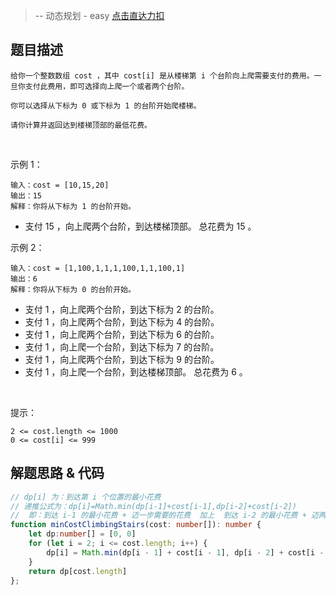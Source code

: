 > -- 动态规划 - easy
> [点击直达力扣](https://leetcode.cn/problems/min-cost-climbing-stairs/description/)

## 题目描述

    给你一个整数数组 cost ，其中 cost[i] 是从楼梯第 i 个台阶向上爬需要支付的费用。一旦你支付此费用，即可选择向上爬一个或者两个台阶。
    
    你可以选择从下标为 0 或下标为 1 的台阶开始爬楼梯。
    
    请你计算并返回达到楼梯顶部的最低花费。

 

示例 1：

    输入：cost = [10,15,20]
    输出：15
    解释：你将从下标为 1 的台阶开始。
- 支付 15 ，向上爬两个台阶，到达楼梯顶部。
  总花费为 15 。

示例 2：

    输入：cost = [1,100,1,1,1,100,1,1,100,1]
    输出：6
    解释：你将从下标为 0 的台阶开始。
- 支付 1 ，向上爬两个台阶，到达下标为 2 的台阶。
- 支付 1 ，向上爬两个台阶，到达下标为 4 的台阶。
- 支付 1 ，向上爬两个台阶，到达下标为 6 的台阶。
- 支付 1 ，向上爬一个台阶，到达下标为 7 的台阶。
- 支付 1 ，向上爬两个台阶，到达下标为 9 的台阶。
- 支付 1 ，向上爬一个台阶，到达楼梯顶部。
  总花费为 6 。

 

提示：

    2 <= cost.length <= 1000
    0 <= cost[i] <= 999

## 解题思路 & 代码

```ts
// dp[i] 为：到达第 i 个位置的最小花费
// 递推公式为：dp[i]=Math.min(dp[i-1]+cost[i-1],dp[i-2]+cost[i-2])
//  即：到达 i-1 的最小花费 + 迈一步需要的花费  加上  到达 i-2 的最小花费 + 迈两步需要的花费
function minCostClimbingStairs(cost: number[]): number {
    let dp:number[] = [0, 0]
    for (let i = 2; i <= cost.length; i++) {
        dp[i] = Math.min(dp[i - 1] + cost[i - 1], dp[i - 2] + cost[i - 2])
    }
    return dp[cost.length]
};
```